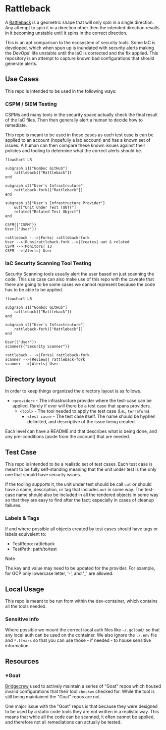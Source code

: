 # Rattleback

A [Rattleback](https://en.wikipedia.org/wiki/Rattleback) is a geometric shape that will only spin in a single direction.  Any attempt to spin it in a direction other then the intended direction results in it becoming unstable until it spins in the correct direction.

This is an apt comparison to the ecosystem of security tools.  Some IaC is developed, which when spun up is inundated with security alerts making the DevOps' life unstable until the IaC is corrected and the fix applied.  This repository is an attempt to capture known bad configurations that should generate alerts.

## Use Cases

This repo is intended to be used in the following ways:

### CSPM / SIEM Testing

CSPMs and many tools in the security space actually check the final result of the IaC files.  Then then generally alert a human to decide how to remediate.

This repo is meant to be used in those cases as each test case is can be applied to an account (hopefully a lab account) and has a known set of issues.  A human can then compare these known issues against their policies and tooling to determine what the correct alerts should be.

```mermaid
flowchart LR

subgraph s1["Gomboc GitHub"]
    rattleback(["Rattleback"])
end

subgraph s2["User's Infrastrcuture"]
    rattleback-fork(["Rattleback"])
end

subgraph s3["User's Infrastructure Provider"]
    uut["Unit Under Test (UUT)"]
    related["Related Test Object"]
end

CSPM{{"CSPM"}}
User(("User"))

rattleback -.->|Forks| rattleback-fork
User -->|Runs|rattleback-fork -->|Creates| uut & related
CSPM -->|Monitors| s3
CSPM -->|Alerts| User
```

### IaC Security Scanning Tool Testing

Security Scanning tools usually alert the user based on just scanning the code.  This use case can also make use of this repo with the caveate that there are going to be some cases we cannot represent because the code has to be able to be applied.

```mermaid
flowchart LR

subgraph s1["Gomboc GitHub"]
    rattleback(["Rattleback"])
end

subgraph s2["User's Infrastrcuture"]
    rattleback-fork(["Rattleback"])
end

User(("User"))
scanner{{"Security Scanner"}}

rattleback -.->|Forks| rattleback-fork
scanner -->|Reviews| rattleback-fork
scanner -->|Alerts| User
```

## Directory layout

In order to keep things organized the directory layout is as follows.

- `<provider>` - The infrastructure provider where the test-case can be applied.  Rarely if ever will there be a test case that spans providers.
    - `<tool>` - The tool needed to apply the test case (i.e., `terraform`).
        - `<test case>` - The test case itself.  The name should be hyphen delimited, and descriptive of the issue being created.

Each level can have a README.md that describes what is being done, and any pre-conditions (aside from the account) that are needed.

## Test Case

This repo is intended to be a realistic set of test cases.  Each test case is meant to be fully self-standing meaning that the unit under test is the only one that should have security issues.

If the tooling supports it, the unit under test should be call `uut` or should have a name, description, or tag that includes `uut` in some way.  The test-case name should also be included in all the rendered objects in some way so that they are easy to find after the fact; especially in cases of cleanup failures.

### Labels & Tags

If and where possible all objects created by test cases should have tags or labels equivelent to:

- TestRepo: rattleback
- TestPath: path/to/test

> [!NOTE]
> The key and value may need to be updated for the provider.  For example,
> for GCP only lowercase letter, '-', and '_' are allowed.

## Local Usage

This repo is meant to be run from within the dev-container, which contains all the tools needed.

### Sensitive info

Where possible we mount the correct local auth files like `~/.gcloud/` so that any local auth can be used on the container.  We also ignore the `./.env` file and `*.tfvars` so that you can use those - if needed - to house sensitive information.

## Resources

### *Goat

[Bridgecrew](https://github.com/bridgecrewio) used to actively maintain a series of "Goat" repos which housed invalid configurations that their tool `checkov` checked for. While the tool is still being maintained the "Goat" repos are not.

One major issue with the "Goat" repos is that because they were designed to be used by a static code tools they are not written in a realistic way.  This means that while all the code can be scanned, it often cannot be applied, and therefore not all remediations can actually be tested.
